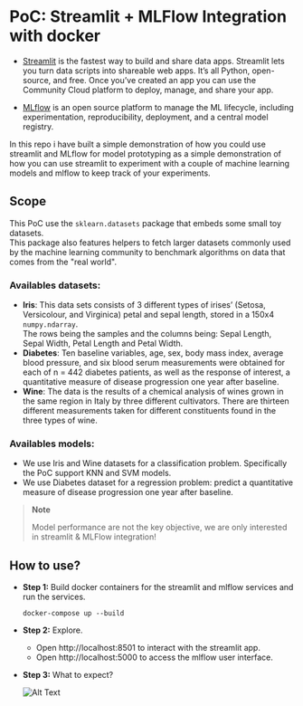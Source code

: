 # PoC: Streamlit + MLFlow Integration with docker

- [Streamlit](https://github.com/streamlit) is the fastest way to build and share data apps. Streamlit lets you turn data scripts into shareable web apps. It’s all Python, open-source, and free. Once you’ve created an app you can use the Community Cloud platform to deploy, manage, and share your app.

- [MLflow](https://github.com/mlflow) is an open source platform to manage the ML lifecycle, including experimentation, reproducibility, deployment, and a central model registry.

In this repo i have built a simple demonstration of how you could use streamlit and MLflow for model prototyping as a simple demonstration of how you can use streamlit to experiment with a couple of machine learning models and mlflow to keep track of your experiments.

## Scope

This PoC use the `sklearn.datasets` package that embeds some small toy datasets.<br>
This package also features helpers to fetch larger datasets commonly used by the machine learning community to benchmark algorithms on data that comes from the "real world".<br>

### Availables datasets:

- **Iris**: This data sets consists of 3 different types of irises’ (Setosa, Versicolour, and Virginica) petal and sepal length, stored in a 150x4 `numpy.ndarray`. <br>
  The rows being the samples and the columns being: Sepal Length, Sepal Width, Petal Length and Petal Width.
- **Diabetes**: Ten baseline variables, age, sex, body mass index, average blood pressure, and six blood serum measurements were obtained for each of n = 442 diabetes patients, as well as the response of interest, a quantitative measure of disease progression one year after baseline.
- **Wine**: The data is the results of a chemical analysis of wines grown in the same region in Italy by three different cultivators. There are thirteen different measurements taken for different constituents found in the three types of wine.

### Availables models:

- We use Iris and Wine datasets for a classification problem. Specifically the PoC support KNN and SVM models.
- We use Diabetes dataset for a regression problem: predict a quantitative measure of disease progression one year after baseline.

> **Note**
>
> Model performance are not the key objective, we are only interested in streamlit & MLFlow integration!

## How to use?

- **Step 1:** Build docker containers for the streamlit and mlflow services and run the services.

  ```
  docker-compose up --build
  ```

- **Step 2:** Explore.

  - Open http://localhost:8501 to interact with the streamlit app.
  - Open http://localhost:5000 to access the mlflow user interface.

- **Step 3:** What to expect?

  ![Alt Text](demo.gif)
